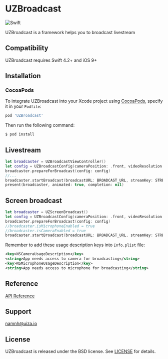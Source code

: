 # UZBroadcast
![Swift](https://img.shields.io/badge/%20in-swift%205.0-orange.svg)

UZBroadcast is a framework helps you to broadcast livestream

## Compatibility
UZBroadcast requires Swift 4.2+ and iOS 9+

## Installation

### CocoaPods
To integrate UZBroadcast into your Xcode project using [CocoaPods](http://cocoapods.org), specify it in your `Podfile`:

```ruby
pod 'UZBroadcast'
```

Then run the following command:

```bash
$ pod install
```

## Livestream

```swift
let broadcaster = UZBroadcastViewController()
let config = UZBroadcastConfig(cameraPosition: .front, videoResolution: ._720, videoBitrate: ._3000, videoFPS: ._30, audioBitrate: ._128Kbps, audioSampleRate: ._44_1khz, adaptiveBitrate: true)
broadcaster.prepareForBroadcast(config: config)
//...
broadcaster.startBroadcast(broadcastURL: BROADCAST_URL, streamKey: STREAM_KEY)
present(broadcaster, animated: true, completion: nil)
```

## Screen broadcast

```swift
let broadcaster = UZScreenBroadcast()
let config = UZBroadcastConfig(cameraPosition: .front, videoResolution: ._720, videoBitrate: ._3000, videoFPS: ._30, audioBitrate: ._128Kbps, audioSampleRate: ._44_1khz, adaptiveBitrate: true)
broadcaster.prepareForBroadcast(config: config)
//broadcaster.isMicrophoneEnabled = true
//broadcaster.isCameraEnabled = true
broadcaster.startBroadcast(broadcastURL: BROADCAST_URL, streamKey: STREAM_KEY)
```

Remember to add these usage description keys into `Info.plist` file:
```xml
<key>NSCameraUsageDescription</key>
<string>App needs access to camera for broadcasting</string>
<key>NSMicrophoneUsageDescription</key>
<string>App needs access to microphone for broadcasting</string>
```

## Reference
[API Reference](https://uizaio.github.io/uiza-ios-broadcast-sdk/)

## Support
namnh@uiza.io

## License
UZBroadcast is released under the BSD license. See [LICENSE](https://github.com/uizaio/uiza-sdk-broadcast-ios/blob/master/LICENSE) for details.
